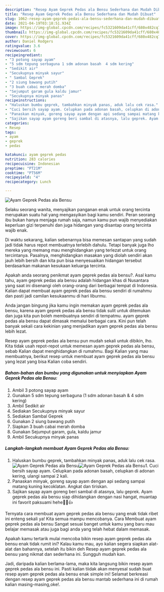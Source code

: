 ```yaml
---
description: "Resep Ayam Geprek Pedas ala Bensu Sederhana dan Mudah Dibuat"
title: "Resep Ayam Geprek Pedas ala Bensu Sederhana dan Mudah Dibuat"
slug: 1062-resep-ayam-geprek-pedas-ala-bensu-sederhana-dan-mudah-dibuat
date: 2021-04-19T03:18:51.934Z
image: https://img-global.cpcdn.com/recipes/fc5321609da41cff/680x482cq70/ayam-geprek-pedas-ala-bensu-foto-resep-utama.jpg
thumbnail: https://img-global.cpcdn.com/recipes/fc5321609da41cff/680x482cq70/ayam-geprek-pedas-ala-bensu-foto-resep-utama.jpg
cover: https://img-global.cpcdn.com/recipes/fc5321609da41cff/680x482cq70/ayam-geprek-pedas-ala-bensu-foto-resep-utama.jpg
author: Daniel Rodgers
ratingvalue: 3.6
reviewcount: 6
recipeingredient:
- "3 potong sayap ayam"
- "5 sdm tepung serbaguna 1 sdm adonan basah  4 sdm kering"
- "Sedikit air"
- "Secukupnya minyak sayur"
- " Sambal Geprek"
- "2 siung bawang putih"
- "3 buah cabai merah domba"
- "Sejumput garam gula kaldu jamur"
- "Secukupnya minyak panas"
recipeinstructions:
- "Haluskan bumbu geprek, tambahkan minyak panas, aduk lalu cek rasa."
- "Cuci bersih sayap ayam. Celupkan pada adonan basah, celupkan di adonan kering, ulangi sampai 2 kali."
- "Panaskan minyak, goreng sayap ayam dengan api sedang sampai matang kuning kecoklatan. Angkat dan tiriskan."
- "Sajikan sayap ayam goreng beri sambal di atasnya, lalu geprek. Ayam geprek pedas ala bensu siap dihidangkan dengan nasi hangat, muantap ini favorit paksuami hehe🤤😁👍"
categories:
- Resep
tags:
- ayam
- geprek
- pedas

katakunci: ayam geprek pedas 
nutrition: 283 calories
recipecuisine: Indonesian
preptime: "PT21M"
cooktime: "PT56M"
recipeyield: "4"
recipecategory: Lunch

---
```



![Ayam Geprek Pedas ala Bensu](https://img-global.cpcdn.com/recipes/fc5321609da41cff/680x482cq70/ayam-geprek-pedas-ala-bensu-foto-resep-utama.jpg)

Selaku seorang wanita, menyajikan panganan enak untuk orang tercinta merupakan suatu hal yang mengasyikan bagi kamu sendiri. Peran seorang ibu bukan hanya menjaga rumah saja, namun kamu pun wajib menyediakan keperluan gizi terpenuhi dan juga hidangan yang disantap orang tercinta wajib enak.

Di waktu  sekarang, kalian sebenarnya bisa memesan santapan yang sudah jadi tidak harus repot membuatnya terlebih dahulu. Tetapi banyak juga lho mereka yang memang mau menghidangkan yang terlezat untuk orang tercintanya. Pasalnya, menghidangkan masakan yang diolah sendiri akan jauh lebih bersih dan kita pun bisa menyesuaikan hidangan tersebut berdasarkan makanan kesukaan keluarga tercinta. 



Apakah anda seorang penikmat ayam geprek pedas ala bensu?. Asal kamu tahu, ayam geprek pedas ala bensu adalah hidangan khas di Nusantara yang saat ini disenangi oleh orang-orang dari berbagai tempat di Indonesia. Kalian dapat membuat ayam geprek pedas ala bensu sendiri di rumahmu dan pasti jadi camilan kesukaanmu di hari liburmu.

Anda jangan bingung jika kamu ingin memakan ayam geprek pedas ala bensu, karena ayam geprek pedas ala bensu tidak sulit untuk ditemukan dan juga kita pun boleh membuatnya sendiri di tempatmu. ayam geprek pedas ala bensu dapat dimasak memalui berbagai cara. Kini pun telah banyak sekali cara kekinian yang menjadikan ayam geprek pedas ala bensu lebih lezat.

Resep ayam geprek pedas ala bensu pun mudah sekali untuk dibikin, lho. Kita tidak usah repot-repot untuk memesan ayam geprek pedas ala bensu, sebab Kalian dapat menghidangkan di rumahmu. Bagi Kalian yang mau membuatnya, berikut resep untuk membuat ayam geprek pedas ala bensu yang lezat yang bisa Kalian coba sendiri.

<!--inarticleads1-->

##### Bahan-bahan dan bumbu yang digunakan untuk menyiapkan Ayam Geprek Pedas ala Bensu:

1. Ambil 3 potong sayap ayam
1. Gunakan 5 sdm tepung serbaguna (1 sdm adonan basah &amp; 4 sdm kering)
1. Ambil Sedikit air
1. Sediakan Secukupnya minyak sayur
1. Sediakan  Sambal Geprek
1. Gunakan 2 siung bawang putih
1. Siapkan 3 buah cabai merah domba
1. Gunakan Sejumput garam, gula, kaldu jamur
1. Ambil Secukupnya minyak panas




<!--inarticleads2-->

##### Langkah-langkah membuat Ayam Geprek Pedas ala Bensu:

1. Haluskan bumbu geprek, tambahkan minyak panas, aduk lalu cek rasa.
<img src="https://img-global.cpcdn.com/steps/86e606bed9cf7a95/160x128cq70/ayam-geprek-pedas-ala-bensu-langkah-memasak-1-foto.jpg" alt="Ayam Geprek Pedas ala Bensu"><img src="https://img-global.cpcdn.com/steps/97b30421aba8e707/160x128cq70/ayam-geprek-pedas-ala-bensu-langkah-memasak-1-foto.jpg" alt="Ayam Geprek Pedas ala Bensu">1. Cuci bersih sayap ayam. Celupkan pada adonan basah, celupkan di adonan kering, ulangi sampai 2 kali.
1. Panaskan minyak, goreng sayap ayam dengan api sedang sampai matang kuning kecoklatan. Angkat dan tiriskan.
1. Sajikan sayap ayam goreng beri sambal di atasnya, lalu geprek. Ayam geprek pedas ala bensu siap dihidangkan dengan nasi hangat, muantap ini favorit paksuami hehe🤤😁👍




Ternyata cara membuat ayam geprek pedas ala bensu yang enak tidak ribet ini enteng sekali ya! Kita semua mampu mencobanya. Cara Membuat ayam geprek pedas ala bensu Sangat sesuai banget untuk kamu yang baru mau belajar memasak atau juga bagi anda yang telah hebat dalam memasak.

Apakah kamu tertarik mulai mencoba bikin resep ayam geprek pedas ala bensu enak tidak rumit ini? Kalau kamu mau, ayo kalian segera siapkan alat-alat dan bahannya, setelah itu bikin deh Resep ayam geprek pedas ala bensu yang nikmat dan sederhana ini. Sungguh mudah kan. 

Jadi, daripada kalian berlama-lama, maka kita langsung bikin resep ayam geprek pedas ala bensu ini. Pasti kalian tiidak akan menyesal sudah buat resep ayam geprek pedas ala bensu enak simple ini! Selamat berkreasi dengan resep ayam geprek pedas ala bensu mantab sederhana ini di rumah kalian masing-masing,oke!.

